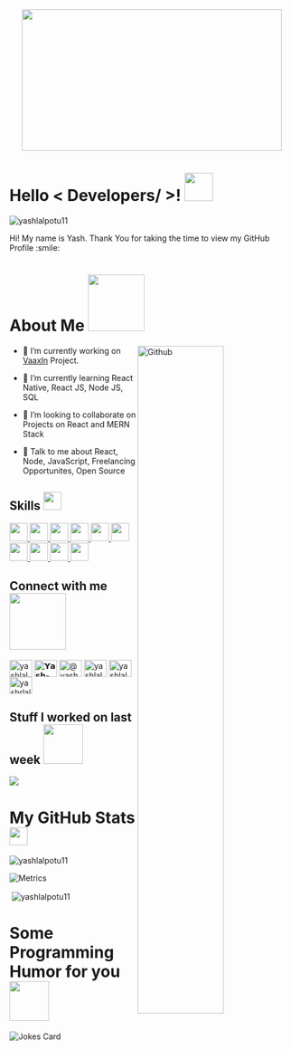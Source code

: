 <div align="center">
<!-- <img width="200px" height = "200px" src="https://media.giphy.com/media/vjgM9SCa7Jxhm/giphy.gif" alt="cover" /> -->
  <img src='https://i.pinimg.com/originals/8b/35/fe/8b35fef55fba1a201c9c7a11d3ec3d64.gif' width='460"' height='250"'>
</div>

<h1> Hello < Developers/ >! <img src = "https://raw.githubusercontent.com/MartinHeinz/MartinHeinz/master/wave.gif" width = 50px> </h1>
<p align='center'>

<!-- ![visitors](https://visitor-badge.glitch.me/badge?page_id=yashlalpotu11.yashlalpotu11) -->
  <p align="left"> <img src="https://komarev.com/ghpvc/?username=yashlalpotu11&label=Profile%20views&color=0e75b6&style=flat" alt="yashlalpotu11" /> </p>

</p>
<div size='20px'> Hi! My name is Yash. Thank You for taking the time to view my GitHub Profile :smile: 
</div>

<h1> About Me <img src = "https://media0.giphy.com/media/KDDpcKigbfFpnejZs6/giphy.gif?cid=ecf05e47oy6f4zjs8g1qoiystc56cu7r9tb8a1fe76e05oty&rid=giphy.gif" width = 100px></h1>

<img width="55%" align="right" alt="Github" src="https://raw.githubusercontent.com/onimur/.github/master/.resources/git-header.svg" />


- 🔭 I’m currently working on [VaaxIn](https://yash-vaccinefinder.netlify.app/) Project.


- 🌱 I’m currently learning React Native, React JS, Node JS, SQL 

- 👯 I’m looking to collaborate on Projects on React and MERN Stack 

- 💬 Talk to me about React, Node, JavaScript, Freelancing Opportunites, Open Source 

<h2> Skills <img src = "https://media2.giphy.com/media/QssGEmpkyEOhBCb7e1/giphy.gif?cid=ecf05e47a0n3gi1bfqntqmob8g9aid1oyj2wr3ds3mg700bl&rid=giphy.gif" width = 32px> </h2>
<a href= https://github.com/yashlalpotu11?tab=repositories&q=&type=&language=reactjs&sort= > <img width='32px' src ='https://raw.githubusercontent.com/rahulbanerjee26/githubAboutMeGenerator/main/icons/reactjs.svg'> </a>
<a href= https://github.com/yashlalpotu11?tab=repositories&q=&type=&language=javascript&sort= > <img width='32px' src ='https://raw.githubusercontent.com/rahulbanerjee26/githubAboutMeGenerator/main/icons/javascript.svg'> </a>
<a href= https://github.com/yashlalpotu11?tab=repositories&q=&type=&language=nodejs&sort= > <img width='32px' src ='https://raw.githubusercontent.com/rahulbanerjee26/githubAboutMeGenerator/main/icons/nodejs.svg'> </a>
<a href= https://github.com/yashlalpotu11?tab=repositories&q=&type=&language=bootstrap&sort= > <img width='32px' src ='https://raw.githubusercontent.com/rahulbanerjee26/githubAboutMeGenerator/main/icons/bootstrap.svg'> </a>
<a href= https://github.com/yashlalpotu11?tab=repositories&q=&type=&language=mysql&sort= > <img width='32px'  src ='https://raw.githubusercontent.com/rahulbanerjee26/githubAboutMeGenerator/main/icons/mysql.svg'> </a>
<a href= https://github.com/yashlalpotu11?tab=repositories&q=&type=&language=python&sort= > <img width='32px' src ='https://raw.githubusercontent.com/rahulbanerjee26/githubAboutMeGenerator/main/icons/python.svg'> </a>
<a href= https://github.com/yashlalpotu11?tab=repositories&q=&type=&language=cpp&sort= > <img width='32px'  src ='https://raw.githubusercontent.com/rahulbanerjee26/githubAboutMeGenerator/main/icons/cpp.svg'> </a>
<a href= https://github.com/yashlalpotu11?tab=repositories&q=&type=&language=c&sort= > <img width='32px' src ='https://raw.githubusercontent.com/rahulbanerjee26/githubAboutMeGenerator/main/icons/c.svg'> </a>
<a href= https://github.com/yashlalpotu11?tab=repositories&q=&type=&language=express&sort= > <img width='32px'  src ='https://raw.githubusercontent.com/rahulbanerjee26/githubAboutMeGenerator/main/icons/express.svg'> </a>
<a href= https://github.com/yashlalpotu11?tab=repositories&q=&type=&language=mongodb&sort= > <img width='32px' src ='https://raw.githubusercontent.com/rahulbanerjee26/githubAboutMeGenerator/main/icons/mongodb.svg'> </a>


<!-- <h2> Connect with me <img src='https://raw.githubusercontent.com/ShahriarShafin/ShahriarShafin/main/Assets/handshake.gif' width="100px"> </h2>
<a href = 'https://www.linkedin.com/in/𝗬𝗮𝘀𝗵-𝗟𝗮𝗹𝗽𝗼𝘁𝘂-92b4931b4'> <img width = '32px' align= 'center' src="https://raw.githubusercontent.com/rahulbanerjee26/githubAboutMeGenerator/main/icons/linked-in-alt.svg"/></a> 
<a href = 'https://medium.com/@yashrlalpotu'> <img width = '32px' align= 'center' src="https://raw.githubusercontent.com/rahulbanerjee26/githubAboutMeGenerator/main/icons/medium.svg"/></a> 
<a href = 'https://yashlalpotu.netlify.app/'> <img width = '32px' align= 'center' src="https://raw.githubusercontent.com/rahulbanerjee26/githubAboutMeGenerator/main/icons/portfolio.png"/></a> 
<a href = 'https://www.github.com/yashlalpotu11'> <img width = '32px' align= 'center' src="https://raw.githubusercontent.com/rahulbanerjee26/githubAboutMeGenerator/main/icons/github.svg"/></a> 
 -->
 
 
 <h2 align="left">Connect with me <img src='https://raw.githubusercontent.com/ShahriarShafin/ShahriarShafin/main/Assets/handshake.gif' width="100px"></h2>
<p align="left">
<a href="https://dev.to/yashlalpotu11" target="blank"><img align="center" src="https://cdn.jsdelivr.net/npm/simple-icons@3.0.1/icons/dev-dot-to.svg" alt="yashlalpotu11" height="30" width="40" /></a>
<a href="https://linkedin.com/in/𝗬𝗮𝘀𝗵-𝗟𝗮𝗹𝗽𝗼𝘁𝘂-92b4931b4" target="blank"><img align="center" src="https://raw.githubusercontent.com/rahuldkjain/github-profile-readme-generator/master/src/images/icons/Social/linked-in-alt.svg" alt="𝗬𝗮𝘀𝗵-𝗟𝗮𝗹𝗽𝗼𝘁𝘂-92b4931b4" height="30" width="40" /></a>
<a href="https://medium.com/@yashrlalpotu" target="blank"><img align="center" src="https://raw.githubusercontent.com/rahuldkjain/github-profile-readme-generator/master/src/images/icons/Social/medium.svg" alt="@yashrlalpotu" height="30" width="40" /></a>
<a href="https://www.codechef.com/users/yashlalpotu30" target="blank"><img align="center" src="https://cdn.jsdelivr.net/npm/simple-icons@3.1.0/icons/codechef.svg" alt="yashlalpotu30" height="30" width="40" /></a>
<a href="https://codeforces.com/profile/yashlalpotu11" target="blank"><img align="center" src="https://cdn.jsdelivr.net/npm/simple-icons@3.0.1/icons/codeforces.svg" alt="yashlalpotu11" height="30" width="40" /></a>
<a href="https://auth.geeksforgeeks.org/user/yashrlalpotu30" target="blank"><img align="center" src="https://raw.githubusercontent.com/rahuldkjain/github-profile-readme-generator/master/src/images/icons/Social/geeks-for-geeks.svg" alt="yashrlalpotu30" height="30" width="40" /></a>
</p>

<h2> Stuff I worked on last week  <img src = "https://media1.giphy.com/media/JZ40cnfnN11KycrvMF/giphy.gif?cid=ecf05e47a0n3gi1bfqntqmob8g9aid1oyj2wr3ds3mg700bl&rid=giphy.gif" width = 70px> </h2>
<a href="https://github.com/yashlalpotu11">
<img align="center" src="https://github-readme-stats.vercel.app/api/wakatime?username=test_case&compact=True"/>
<!--  (https://github-readme-stats.vercel.app/api/wakatime?username=yashlalpotu11)] -->
</a>
<br>


<h1> My GitHub Stats <img src='https://media1.giphy.com/media/du3J3cXyzhj75IOgvA/giphy.gif?cid=ecf05e47x2g034i9pzwtzzsd3xgg2w9nr94t4tflbbgo3008&rid=giphy.gif' width='32px'> </h2>

<p><img align="center" src="https://github-readme-streak-stats.herokuapp.com/?user=yashlalpotu11&" alt="yashlalpotu11" /></p>

![Metrics](https://metrics.lecoq.io/yashlalpotu11?template=terminal&base.header=0&base.activity=0&base.repositories=0&base.metadata=0&languages=1&languages.limit=8&languages.colors=github&languages.threshold=0%25&config.timezone=America%2FToronto)

<p>&nbsp;<img align="center" src="https://github-readme-stats.vercel.app/api?username=yashlalpotu11&show_icons=true&locale=en" alt="yashlalpotu11" /></p>

<h1> Some Programming Humor for you <img align ='center' src='https://media2.giphy.com/media/UQDSBzfyiBKvgFcSTw/giphy.gif?cid=ecf05e47p3cd513axbek3f56ti3jzizq8hincw20jauyyfyw&rid=giphy.gif' width = '70px' height = '70px'></h1>

![Jokes Card](https://readme-jokes.vercel.app/api?theme=gruvbox)
 


<!-- <h1 align="center">Hi 👋, I'm Yash Lalpotu</h1>
<h3 align="center">404 - Not found</h3>

<p align="left"> <img src="https://komarev.com/ghpvc/?username=yashlalpotu11&label=Profile%20views&color=0e75b6&style=flat" alt="yashlalpotu11" /> </p>

- 🔭 I’m currently working on [VaaxIn](https://yash-vaccinefinder.netlify.app/) Project.

- 🌱 I’m currently learning **React, Node.js, SQL**

- 📫 How to reach me **yashrlalpotu30@gmail.com**

- ⚡ Fun fact **I think i can hack NASA with html :)**

<h3 align="left">Connect with me:</h3>
<p align="left">
<a href="https://dev.to/yashlalpotu11" target="blank"><img align="center" src="https://cdn.jsdelivr.net/npm/simple-icons@3.0.1/icons/dev-dot-to.svg" alt="yashlalpotu11" height="30" width="40" /></a>
<a href="https://linkedin.com/in/𝗬𝗮𝘀𝗵-𝗟𝗮𝗹𝗽𝗼𝘁𝘂-92b4931b4" target="blank"><img align="center" src="https://raw.githubusercontent.com/rahuldkjain/github-profile-readme-generator/master/src/images/icons/Social/linked-in-alt.svg" alt="𝗬𝗮𝘀𝗵-𝗟𝗮𝗹𝗽𝗼𝘁𝘂-92b4931b4" height="30" width="40" /></a>
<a href="https://medium.com/@yashrlalpotu" target="blank"><img align="center" src="https://raw.githubusercontent.com/rahuldkjain/github-profile-readme-generator/master/src/images/icons/Social/medium.svg" alt="@yashrlalpotu" height="30" width="40" /></a>
<a href="https://www.codechef.com/users/yashlalpotu30" target="blank"><img align="center" src="https://cdn.jsdelivr.net/npm/simple-icons@3.1.0/icons/codechef.svg" alt="yashlalpotu30" height="30" width="40" /></a>
<a href="https://codeforces.com/profile/yashlalpotu11" target="blank"><img align="center" src="https://cdn.jsdelivr.net/npm/simple-icons@3.0.1/icons/codeforces.svg" alt="yashlalpotu11" height="30" width="40" /></a>
<a href="https://auth.geeksforgeeks.org/user/yashrlalpotu30" target="blank"><img align="center" src="https://raw.githubusercontent.com/rahuldkjain/github-profile-readme-generator/master/src/images/icons/Social/geeks-for-geeks.svg" alt="yashrlalpotu30" height="30" width="40" /></a>
</p>

<h3 align="left">Languages and Tools:</h3>
<p align="left"> <a href="https://getbootstrap.com" target="_blank"> <img src="https://raw.githubusercontent.com/devicons/devicon/master/icons/bootstrap/bootstrap-plain-wordmark.svg" alt="bootstrap" width="40" height="40"/> </a> <a href="https://www.cprogramming.com/" target="_blank"> <img src="https://raw.githubusercontent.com/devicons/devicon/master/icons/c/c-original.svg" alt="c" width="40" height="40"/> </a> <a href="https://www.chartjs.org" target="_blank"> <img src="https://www.chartjs.org/media/logo-title.svg" alt="chartjs" width="40" height="40"/> </a> <a href="https://www.w3schools.com/cpp/" target="_blank"> <img src="https://raw.githubusercontent.com/devicons/devicon/master/icons/cplusplus/cplusplus-original.svg" alt="cplusplus" width="40" height="40"/> </a> <a href="https://www.w3schools.com/css/" target="_blank"> <img src="https://raw.githubusercontent.com/devicons/devicon/master/icons/css3/css3-original-wordmark.svg" alt="css3" width="40" height="40"/> </a> <a href="https://expressjs.com" target="_blank"> <img src="https://raw.githubusercontent.com/devicons/devicon/master/icons/express/express-original-wordmark.svg" alt="express" width="40" height="40"/> </a> <a href="https://git-scm.com/" target="_blank"> <img src="https://www.vectorlogo.zone/logos/git-scm/git-scm-icon.svg" alt="git" width="40" height="40"/> </a> <a href="https://www.w3.org/html/" target="_blank"> <img src="https://raw.githubusercontent.com/devicons/devicon/master/icons/html5/html5-original-wordmark.svg" alt="html5" width="40" height="40"/> </a> <a href="https://developer.mozilla.org/en-US/docs/Web/JavaScript" target="_blank"> <img src="https://raw.githubusercontent.com/devicons/devicon/master/icons/javascript/javascript-original.svg" alt="javascript" width="40" height="40"/> </a> <a href="https://www.mysql.com/" target="_blank"> <img src="https://raw.githubusercontent.com/devicons/devicon/master/icons/mysql/mysql-original-wordmark.svg" alt="mysql" width="40" height="40"/> </a> <a href="https://nodejs.org" target="_blank"> <img src="https://raw.githubusercontent.com/devicons/devicon/master/icons/nodejs/nodejs-original-wordmark.svg" alt="nodejs" width="40" height="40"/> </a> <a href="https://www.python.org" target="_blank"> <img src="https://raw.githubusercontent.com/devicons/devicon/master/icons/python/python-original.svg" alt="python" width="40" height="40"/> </a> <a href="https://reactjs.org/" target="_blank"> <img src="https://raw.githubusercontent.com/devicons/devicon/master/icons/react/react-original-wordmark.svg" alt="react" width="40" height="40"/> </a> <a href="https://sass-lang.com" target="_blank"> <img src="https://raw.githubusercontent.com/devicons/devicon/master/icons/sass/sass-original.svg" alt="sass" width="40" height="40"/> </a> <a href="https://www.selenium.dev" target="_blank"> <img src="https://raw.githubusercontent.com/detain/svg-logos/780f25886640cef088af994181646db2f6b1a3f8/svg/selenium-logo.svg" alt="selenium" width="40" height="40"/> </a> </p>

<p><img align="left" src="https://github-readme-stats.vercel.app/api/top-langs?username=yashlalpotu11&show_icons=true&locale=en&layout=compact" alt="yashlalpotu11" /></p>

<p>&nbsp;<img align="center" src="https://github-readme-stats.vercel.app/api?username=yashlalpotu11&show_icons=true&locale=en" alt="yashlalpotu11" /></p>

<p><img align="center" src="https://github-readme-streak-stats.herokuapp.com/?user=yashlalpotu11&" alt="yashlalpotu11" /></p> -->

